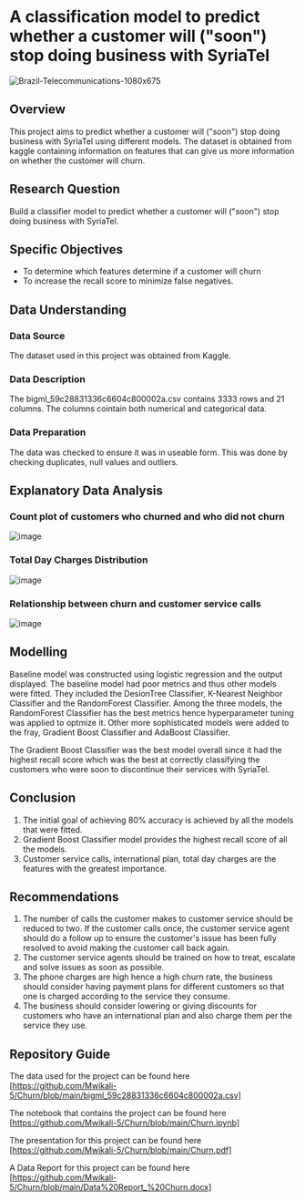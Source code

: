 # A classification model to predict whether a customer will ("soon") stop doing business with SyriaTel


![Brazil-Telecommunications-1080x675](https://user-images.githubusercontent.com/117146053/218270842-c37a5b6a-7c5a-4398-aa77-312bdb26bbd5.jpg)

## Overview
This project aims to predict whether a customer will ("soon") stop doing business with SyriaTel using different models. The dataset is obtained from kaggle containing information on features that can give us more information on whether the customer will churn.

## Research Question

Build a classifier model to predict whether a customer will ("soon") stop doing business with SyriaTel.

## Specific Objectives
* To determine which features determine if a customer will churn
 * To increase the recall score to minimize false negatives. 
 
 ## Data Understanding
### Data Source
The dataset used in this project was obtained from Kaggle.
### Data Description
The bigml_59c28831336c6604c800002a.csv contains 3333 rows and 21 columns. The columns cointain both numerical and categorical data.
### Data Preparation
The data was checked to ensure it was in useable form. This was done by checking duplicates, null values and outliers.

## Explanatory Data Analysis
### Count plot of customers who churned and who did not churn
![image](https://user-images.githubusercontent.com/117146053/218281788-0fbe219b-1bec-4453-83e2-c4b6a296c683.png)

### Total Day Charges Distribution
![image](https://user-images.githubusercontent.com/117146053/218281822-186f66a5-e91b-4472-8586-0cf3df88f388.png)

### Relationship between churn and customer service calls
![image](https://user-images.githubusercontent.com/117146053/218281894-92a454df-d70b-483c-859e-84521b3c035c.png)

## Modelling
Baseline model was constructed using logistic regression and the output displayed. 
The baseline model had poor metrics and thus other models were fitted. They included the DesionTree Classifier, K-Nearest Neighbor Classifier and the RandomForest Classifier.
Among the three models, the RandomForest Classifier has the best metrics hence hyperparameter tuning was applied to optmize it. Other more sophisticated models were added to the fray, Gradient Boost Classifier and AdaBoost Classifier.

The Gradient Boost Classifier was the best model overall since it had the highest recall score which was the best at correctly classifying the customers who were soon to discontinue their services with SyriaTel.

## Conclusion
1. The initial goal of achieving 80% accuracy is achieved by all the models that were fitted.
2. Gradient Boost Classifier model provides the highest recall score of all the models.
3. Customer service calls, international plan, total day charges are the features with the greatest importance.

## Recommendations 
1. The number of calls the customer makes to customer service should be reduced to two. If the customer calls once, the customer service agent should do a follow up to ensure the customer's issue has been fully resolved to avoid making the customer call back again.
2. The customer service agents should be trained on how to treat, escalate and solve issues as soon as possible.
3. The phone charges are high hence a high churn rate, the business should consider having payment plans for different customers so that one is charged according to the service they consume.
4. The business should consider lowering or giving discounts for customers who have an international plan and also charge them per the service they use.


## Repository Guide
The data used for the project can be found here [https://github.com/Mwikali-5/Churn/blob/main/bigml_59c28831336c6604c800002a.csv]

The notebook that contains the project can be found here [https://github.com/Mwikali-5/Churn/blob/main/Churn.ipynb]

The presentation for this project can be found here [https://github.com/Mwikali-5/Churn/blob/main/Churn.pdf]

A Data Report for this project can be found here [https://github.com/Mwikali-5/Churn/blob/main/Data%20Report_%20Churn.docx]

